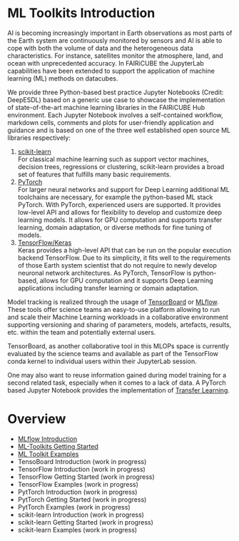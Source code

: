 # ML Toolkits Introduction

AI is becoming increasingly important in Earth observations as most parts of the Earth system are continuously monitored by sensors and AI is able to cope  with both the volume of data and the heterogeneous data characteristics. For instance, satellites monitor the atmosphere, land, and ocean with unprecedented accuracy. In FAIRiCUBE the JupyterLab capabilities have been extended to support the application of machine learning (ML) methods on datacubes.

We provide three Python-based best practice Jupyter Notebooks (Credit: DeepESDL) based on a generic use case to showcase the implementation of state-of-the-art machine learning libraries in the FAIRiCUBE Hub environment. Each Jupyter Notebook involves a self-contained workflow, markdown cells, comments and plots for user-friendly application and guidance and is based on one of the three well established open source ML libraries respectively:

1. [scikit-learn](https://scikit-learn.org/stable/)<br>
For classical machine learning such as support vector machines, decision trees, regressions or clustering, scikit-learn provides a broad set of features that fulfills many basic requirements.
2. [PyTorch](https://pytorch.org/)<br>
For larger neural networks and support for Deep Learning additional ML toolchains are necessary, for example the python-based ML stack PyTorch. With PyTorch, experienced users are supported. It provides low-level API and allows for flexibility to develop and customize deep learning models. It allows for GPU computation and supports transfer learning, domain adaptation, or diverse methods for fine tuning of models.
3. [TensorFlow/Keras](https://www.tensorflow.org/guide)<br>
Keras provides a high-level API that can be run on the popular execution backend TensorFlow. Due to its simplicity, it fits well to the requirements of those Earth system scientist that do not require to newly develop neuronal network architectures. As PyTorch, TensorFlow is python-based, allows for GPU computation and it supports Deep Learning applications including transfer learning or domain adaptation.

Model tracking is realized through the usage of [TensorBoard](https://www.tensorflow.org/tensorboard) or
[MLflow](https://mlflow.org/). These tools offer science teams an easy-to-use platform allowing to run and scale their Machine Learning workloads in a collaborative environment supporting versioning and sharing of parameters, models, artefacts, results, etc. within the team and potentially external users.

TensorBoard, as another collaborative tool in this MLOPs space is currently evaluated by the science teams and available as part of the TensorFlow conda kernel to individual users within their JupyterLab session.


One may also want to reuse information gained during model training for a second related task, especially when it comes to a lack of data. A PyTorch based Jupyter Notebook provides the implementation of [Transfer Learning](https://github.com/deepesdl/ML-Toolkit/blob/master/src/transfer_learning.ipynb).


# Overview

* [MLflow Introduction](mlflow_introduction.md)
* [ML-Toolkits Getting Started](ml_getting-started.md)
* [ML Toolkit Examples](ml_examples.md)
* TensoBoard Introduction (work in progress)
* TensorFlow Introduction (work in progress)
* TensorFlow Getting Started (work in progress)
* TensorFlow Examples (work in progress)
* PytTorch Introduction (work in progress)
* PytTorch Getting Started (work in progress)
* PytTorch Examples (work in progress)
* scikit-learn Introduction  (work in progress)
* scikit-learn Getting Started (work in progress)
* scikit-learn Examples (work in progress)
<!--
* TensoBoard Introduction (tb_introduction.md)
* [TensorFlow Introduction](tf_introduction.md)
* [TensorFlow Getting Started](tf_getting-started.md)
* [TensorFlow Examples](tf_examples.md)
* PytTorch Introduction (pt_introduction.md)
* PytTorch Getting Started (pt_getting-started.md)
* PytTorch Examples (pt_examples.md)
* scikit-learn Introduction  (sk_introduction.md)
* scikit-learn Getting Started (sk_getting-started.md)
* scikit-learn Examples (sk_examples.md)
-->
<!-- * [Recommendations and Considerations](mlflow_recommendations.md)-->


